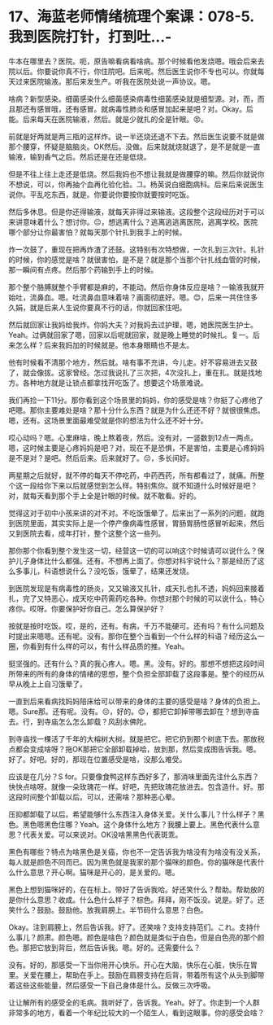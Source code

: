 # 17、海蓝老师情绪梳理个案课：078-5.我到医院打针，打到吐...-

牛本在哪里去？医院。呃，原告嘛看病看啥病。那个时候看他发烧嗯。哦会后来去院以后。你要说你真不行，你住院吧。后来呢。然后医生说你不专也可以。你就每天过来医院输液。那后来发生产。听我在医院处说一声协议。嗯。

啥病？新型感染。细菌感染什么细菌感染病毒性细菌感染就是细型源。对，而，而且那还有感冒哦，还有感冒。就病毒性肺炎和感冒加起来是吧？对。Okay。后能。后来每天在医院输液，然后。就是少就扎的全是针眼。😡。

前就是好两就是两三瓶的这样炸。说一半还烧还退不下去。然后医生说要不就是做那个腰穿，怀疑是脑脑炎。OK然后。没做。后来就就烧就退了，是不是就是一直输液，输到香气之后。然后还是在还是低烧。

但是不往上往上走还是低烧。然后我妈也不想让我就是做腰穿的嘛。然后你就说你不想说，可以，你再抽个血再化验化验。그。杨英说白细胞病科。后来后来说医生说你。平乱吃东西，就是。你要说你要按你就要按时吃饭。

然后多休息。但是你还得输液，就每天非得过来输液。这段整个这段经历对于可以来讲意味着什么？想讨你。😔，想逃离什么？逃离逃逃离医院，逃离学校。医院哪个部分让你最害怕？就每天那个针扎到我手上的时候。

炸一次鼓了，重现在把再炸渣了还鼓。这特别有次特想做，一次扎到三次针。扎针的时候，你的感觉是啥？就很害怕，是不是？就是那个当那个针扎线血管的时候，那一瞬间有点疼。然后那个药输到手上的时候。

那个整个胳膊就整个手臂都是麻的，不能动。然后你身体反应是啥？一输液我就开始吐，流鼻血。嗯。吐流鼻血意味着啥？画面彻底好。嗯。😊，后来一共住住多久娟，就是后来人生说你要真不行的话，你就回家住吧。

然后就回家让我妈给我炸。你妈大夫？对我妈去过护理，嗯，她医院医生护士。Yeah。过俩就回家了嗯，回家以后呢就回家，就是晚上睡觉的时候扎。复一。后来怎么样？后来我妈加的时候就是。他本身眼睛也不是太。

他有时候看不清那个地方，然后就。啥有事不充讲，今儿走。好不容易进去又鼓了，就会像拔。这家曾经。怎过我说扎了三次把，4次没扎上，重在扎。就是找地方。各种地方就是让锁点都拿找开吃饭了。想要这个场景难说。

我们再捡一下11分。那你看到这个场景里的妈妈，你的感受是啥？你挺了心疼他了吧嗯。那你主要难处是啥？那十分什么东西？就是为什么还还不好？就很很焦虑。嗯，还有。这场景里面最难受就是你的想法为什么还不好十分。

哎心动吗？嗯。心里麻啥，晚上熬着夜，然后。没有对，一竖数到12点一两点。嗯，这时候主要是心疼妈妈是吧？对，现在不是恐惧，不是害怕，主要是心疼妈妈是不是对？是吧。然后后来。后来就好了。😔，多长间好。

两星期之后就好，就不停的每天不停吃药，中药西药，所有都看过了，就痛。所整个这一段给你下来以后就感觉到怎么样。特别焦你。就不知道什么时候好是吧？对，就每天看到那个手上全是针眼的时候。就不敢看。好的。

觉得这对于初中小孩来讲的对不对。不吃饭饿晕了。后来出了一系列的问题，就跑到医院里面，其实实际上是一个停产像病毒性感冒，胃肠胃肠性感冒听起来，然后又到医院去看，成年打针，整个这整个这一些列。

那你那个你看到整个发生这一切，经营这一切的可以响这个时候请可以说什么？保护儿子身体比什么都强。还有。不想再上面了。你想对科宇说什么？那是经历了这么多事儿，科语想说什么？没吃饭，饿晕了，结果还发烧。

到医院发现是有病毒性的肠炎，又又输液又扎针，成天扎也扎不透，妈妈回来接着扎，完了又特恶心，成天吃中药需药吃各种。你想对那个时候的可以说什么，特心疼你。哎呀。你要保护好你自己。怎么算保护好？

按就是按时吃饭。哎，是的，还有。有病，千万不能硬可。还有吗？有什么问题及时提出来嗯嗯。还有呢。没有。那你在整个当看到一个什么样的科语？经历这么一圈，你看到有什么样的可以，有什么样品质的推。Yeah。

挺坚强的。还有什么？真的我心疼人。嗯。黑。没有。好的。那想不想把这段时间所带来的所有的身体的情绪的思想，整个负担全部卸载了这段事是。整个的经历从早从晚上上自习饿晕了。

一直到后来看病找妈妈陪床给可以带来的身体的主要的感受是啥？身体的负担上。嗯。Sure那。还有呢。没有。😔，好的。😊，都把它卸掉带哪去卸在？想到寺庙去。行，到寺庙怎么怎么卸载？风刮水佛陀。

到寺庙找一棵活了千年的大榕树大树。就是把它。把它扔到那个树底下去。那放税点都会变成啥呀？拖OK那把它全部卸载掉哈，放到那，然后变成图告诉我。嗯。好了。好吧。好的，那现在位置感受是啥，没那么难受。

应该是在几分？S for。只要像食鸭这样东西好多了，那消味里面先注什么东西？快快点啥呀。就像一朵玫瑰花一样。好吧，先把玫瑰花放进去。包含造什。好。那这段时间整个卸载以后。可以，还需啥？那种恶心晕。

压抑都卸载了以后。希望能够什么东西注入身体关爱。关什么事儿？什么样子？黑色。黑色嗯黑色住哪？Yeah。这个身体什么地方？我腰上要上。黑色代表什么意思？代表关爱。可以来说对。OK没啥黑黑色代表斑乖。

黑色有哪些？特点为啥黑色是关癌，你也不一定告诉我为啥没有为啥没有没关系，每人就是颜色不同而已。因为黑色就是我家的那个猫咪的颜色，你的猫咪是代表什么什么意思？开心啊。猫咪是开心的，是关爱的。嗯。

黑色上想到猫咪好的，在在标上。带好了告诉我哈。好还笑什么？帮助。帮助放的是你什么意思？收成。什么色什么样子？棕色。拜拜，刚不饭没。说是。好了。还笑什么？鼓励。鼓励他。放我肩膀上。半节码什么意思？白色。

Okay。注到肩膀上，然后告诉我。好了。还笑啥？支持支持范们。これ。支持什么事儿？颜肃。颜色嗯。颜色是啥色？颜色就是类似于白色，但是白色亮的那个颜色。那把它放到背后，然后告诉我。嗯。好的。还需要什么？

没有。好的，那感受一下当你用开心快乐。开心在大脑，快乐在心脏，快乐在胃里。关爱在腰上，帮助在手上。鼓励在肩膀支持在后背，带着所有这个从头到脚带着这些这些能量，然后感受一下自己身体是什么。反做三次呼吸。

让让解所有的感受全的毛病。我听好了，告诉我。Yeah。好了。你走到一个人群非常多的地方，看着一个年纪比较大的一个陌生人，看到这眼事。你的感受会啥？

